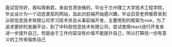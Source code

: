 面试官你好，我叫周俐君，来自甘肃张掖的，毕业于兰州理工大学技术工程学院，毕业设计为一个动态类型的网站，自此对前端开始感兴趣，毕业后受老师推荐来到众软信息技术有限公司学习技术并且从事前端开发，主要用到的框架为vue，为了追求更好的发展平台，到了中科软信息技术有限公司，尝试使用react进行开发来进一步提升自己，但是由于工作内容没有价值不能提升自己，所以打算找一份有意义的工作来锻炼自己